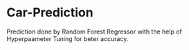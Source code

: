 # Car-Prediction
Prediction done by Random Forest Regressor with the help of Hyperpaameter Tuning for beter accuracy.
